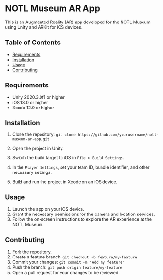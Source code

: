 # NOTL Museum AR App

This is an Augmented Reality (AR) app developed for the NOTL Museum using Unity and ARKit for iOS devices.

## Table of Contents

- [Requirements](#requirements)
- [Installation](#installation)
- [Usage](#usage)
- [Contributing](#contributing)


## Requirements

- Unity 2020.3.0f1 or higher
- iOS 13.0 or higher
- Xcode 12.0 or higher

## Installation

1. Clone the repository:
```git clone https://github.com/yourusername/notl-museum-ar-app.git```

2. Open the project in Unity.

3. Switch the build target to iOS in `File > Build Settings`.

4. In the `Player Settings`, set your team ID, bundle identifier, and other necessary settings.

5. Build and run the project in Xcode on an iOS device.

## Usage

1. Launch the app on your iOS device.
2. Grant the necessary permissions for the camera and location services.
3. Follow the on-screen instructions to explore the AR experience at the NOTL Museum.

## Contributing

1. Fork the repository.
2. Create a feature branch: `git checkout -b feature/my-feature`
3. Commit your changes: `git commit -m 'Add my feature'`
4. Push the branch: `git push origin feature/my-feature`
5. Open a pull request for your changes to be reviewed.


